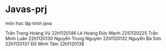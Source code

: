 # Javas-prj
 môn học lập trình java

Trần Trọng Hoàng Vũ 22h1120146
Lê Hoàng Đức Mạnh 2251120225
Trần Minh Luân 22h1120130
Nguyễn Trung Nguyên 22h1120132
Nguyễn Bá Sơn 22h1120137
Đỗ Minh Tâm 22h1120138
